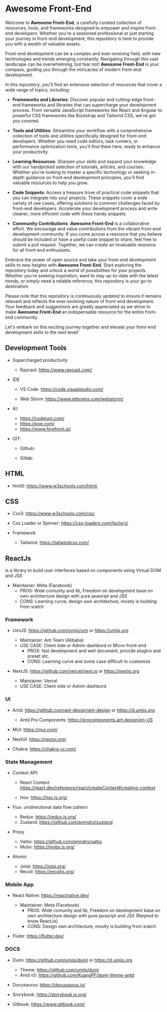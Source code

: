# Awesome Front-End

Welcome to **Awesome Front-End**, a carefully curated collection of resources, tools, and frameworks designed to empower and inspire front-end developers. Whether you're a seasoned professional or just starting your journey in front-end development, this repository is here to provide you with a wealth of valuable assets.

Front-end development can be a complex and ever-evolving field, with new technologies and trends emerging constantly. Navigating through this vast landscape can be overwhelming, but fear not! **Awesome Front-End** is your compass, guiding you through the intricacies of modern front-end development.

In this repository, you'll find an extensive selection of resources that cover a wide range of topics, including:

- **Frameworks and Libraries**: Discover popular and cutting-edge front-end frameworks and libraries that can supercharge your development process. From versatile JavaScript frameworks like React and Angular to powerful CSS frameworks like Bootstrap and Tailwind CSS, we've got you covered.

- **Tools and Utilities**: Streamline your workflow with a comprehensive collection of tools and utilities specifically designed for front-end developers. Whether you need code editors, task runners, or performance optimization tools, you'll find them here, ready to enhance your productivity.

- **Learning Resources**: Sharpen your skills and expand your knowledge with our handpicked selection of tutorials, articles, and courses. Whether you're looking to master a specific technology or seeking in-depth guidance on front-end development principles, you'll find valuable resources to help you grow.

- **Code Snippets**: Access a treasure trove of practical code snippets that you can integrate into your projects. These snippets cover a wide variety of use cases, offering solutions to common challenges faced by front-end developers. Accelerate your development process and write cleaner, more efficient code with these handy snippets.

- **Community Contributions**: **Awesome Front-End** is a collaborative effort. We encourage and value contributions from the vibrant front-end development community. If you come across a resource that you believe should be included or have a useful code snippet to share, feel free to submit a pull request. Together, we can create an invaluable resource for all front-end enthusiasts.

Embrace the power of open source and take your front-end development skills to new heights with **Awesome Front-End**. Start exploring the repository today and unlock a world of possibilities for your projects. Whether you're seeking inspiration, want to stay up-to-date with the latest trends, or simply need a reliable reference, this repository is your go-to destination.

Please note that this repository is continuously updated to ensure it remains relevant and reflects the ever-evolving nature of front-end development. Your feedback and suggestions are greatly appreciated as we strive to make **Awesome Front-End** an indispensable resource for the entire front-end community.

Let's embark on this exciting journey together and elevate your front-end development skills to the next level!

## Development Tools

- Supercharged productivity
  
   - Raycast: https://www.raycast.com/
 
- IDE
  
  - VS Code: https://code.visualstudio.com/
 
  - Web Storm: https://www.jetbrains.com/webstorm/

- AI:
  - https://codeium.com/
  - https://poe.com/
  - https://www.forefront.ai/

- GIT:

  - Github:
    
  - Gitlab:

## HTML
  - html5: https://www.w3schools.com/html/

## CSS
 - Css3: https://www.w3schools.com/css/
 - Css Loader or Spinner: https://css-loaders.com/factory/

 - Framework

   - Taliwind: https://tailwindcss.com/


## ReactJs
  is a library to build user interfaces based on components using Virtual DOM and JSX
- Maintainer: Meta (Facebook)
    - PROS: Wide comunity and lib, Freedom on development base on own architecture design with pure javasript and JSX
    - CONS: Learning curve, design own architecture, mostly is building from sratch

### Framework
- UmiJS: https://github.com/umijs/umi or https://umijs.org
  - Maintainer: Ant Team (Alibaba) 
  - USE CASE: Client side or Admin dashbord or Micro-front-end
    - PROS: fast development and well document, provide plugins and preset etc.
    - CONS: Learning curve and some case difficult to customize

- NextJS: https://github.com/vercel/next.js or https://nextjs.org
  - Maintainer: Vercel 
  - USE CASE: Client side or Admin dashbord

### UI 
- Antd: https://github.com/ant-design/ant-design or https://d.umijs.org
  - Antd Pro Components: https://procomponents.ant.design/en-US

- MUI: https://mui.com/

- NextUI: https://nextui.org/

- Chakra: https://chakra-ui.com/

### State Management

- Context API: 

  - React Context: https://react.dev/reference/react/createContext#creating-context
    
  - Hox: https://hox.js.org/

- Flux: unidirectional data flow pattern

   - Redux: https://redux.js.org/
   - Zustand: https://github.com/pmndrs/zustand

- Proxy

   - Valtio: https://github.com/pmndrs/valtio
   - Mobx: https://mobx.js.org/

- Atomic

  - Jotai: https://jotai.org/
  - Recoil: https://recoiljs.org/

### Mobile App

- React Native: https://reactnative.dev/
  - Maintainer: Meta (Facebook)
    - PROS: Wide comunity and lib, Freedom on development base on own architecture design with pure javasript and JSX (Reqired to know ReactJs)
    - CONS: Design own architecture, mostly is building from sratch

- Fluter: https://flutter.dev/

### DOCS

- Dumi: https://github.com/umijs/dumi or https://d.umijs.org
   - Theme: https://github.com/umijs/dumi
    - Antd v5: https://github.com/KuangPF/dumi-theme-antd

- Docusaurus: https://docusaurus.io/

- Srorybook: https://storybook.js.org/

- Gitbook: https://www.gitbook.com/
